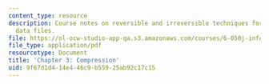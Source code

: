```yaml
---
content_type: resource
description: Course notes on reversible and irreversible techniques for compressing
  data files.
file: https://ol-ocw-studio-app-qa.s3.amazonaws.com/courses/6-050j-information-and-entropy-spring-2008/9f67d1d414e446c9b55925ab92c17c15_MIT6_050JS08_chapter3.pdf
file_type: application/pdf
resourcetype: Document
title: 'Chapter 3: Compression'
uid: 9f67d1d4-14e4-46c9-b559-25ab92c17c15
---
```

